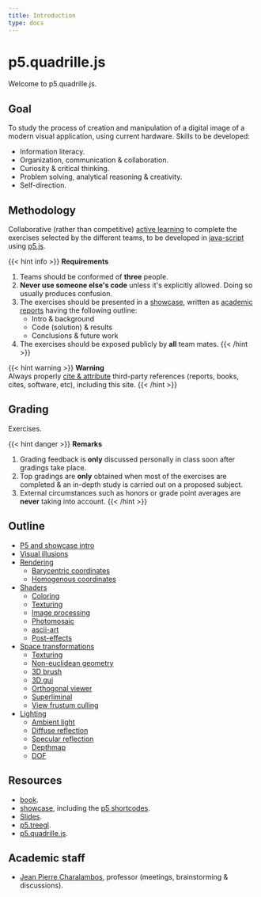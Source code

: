 ```yaml
---
title: Introduction
type: docs
---
```


# p5.quadrille.js

Welcome to p5.quadrille.js.

## Goal

To study the process of creation and manipulation of a digital image of a modern visual application, using current hardware. Skills to be developed:

<!-- 
https://www.indeed.com/career-advice/career-development/student-skills
-->

* Information literacy.
* Organization, communication & collaboration.
* Curiosity & critical thinking.
* Problem solving, analytical reasoning & creativity.
* Self-direction.

## Methodology

Collaborative (rather than competitive) [active learning](https://en.wikipedia.org/wiki/Active_learning) to complete the exercises selected by the different teams, to be developed in [java-script](https://www.javascript.com/) using [p5.js](https://p5js.org/).

{{< hint info >}}
**Requirements**   
1. Teams should be conformed of **three** people.
2. **Never use someone else's code** unless it's explicitly allowed. Doing so usually produces confusion.
3. The exercises should be presented in a [showcase](https://visualcomputing.github.io/showcase/),
written as [academic reports](https://www.wordy.com/writers-workshop/writing-an-academic-report/) having the following outline:
     * Intro & background
     * Code (solution) & results
     * Conclusions & future work
4. The exercises should be exposed publicly by **all** team mates.
{{< /hint >}}

{{< hint warning >}}
**Warning**   
Always properly [cite & attribute](https://opentextbc.ca/selfpublishguide/chapter/citation-vs-attribution/) third-party references (reports, books, cites, software, etc), including this site.
{{< /hint >}}

## Grading

Exercises.

{{< hint danger >}}
**Remarks**   
1. Grading feedback is **only** discussed personally in class soon after gradings take place.
2. Top gradings are **only** obtained when most of the exercises are completed & an in-depth study is carried out on a proposed subject.
3. External circumstances such as honors or grade point averages are **never** taking into account.
{{< /hint >}}

## Outline

* [P5 and showcase intro](/docs/p5_intro)
* [Visual illusions](/docs/visual_illusions)
* [Rendering](/docs/rendering)
  * [Barycentric coordinates](/docs/rendering/barycentric_coordinates)
  * [Homogenous coordinates](/docs/rendering/homogenous_coordinates)
* [Shaders](/docs/shaders)
  * [Coloring](/docs/shaders/coloring)
  * [Texturing](/docs/shaders/texturing)
  * [Image processing](/docs/shaders/image_processing)
  * [Photomosaic](/docs/shaders/photomosaic)
  * [ascii-art](/docs/shaders/asciiart)
  * [Post-effects](/docs/shaders/post_effects)
* [Space transformations](/docs/space_transformations)
  * [Texturing](/docs/space_transformations/texturing)
  * [Non-euclidean geometry](/docs/space_transformations/non-euclidean_geometry)
  * [3D brush](/docs/space_transformations/3D_Brush)
  * [3D gui](/docs/space_transformations/3D_GUI)
  * [Orthogonal viewer](/docs/space_transformations/orthogonal_viewer)
  * [Superliminal](/docs/space_transformations/superliminal)
  * [View frustum culling](/docs/space_transformations/view_frustum_culling)
* [Lighting](/docs/lighting)
  * [Ambient light](/docs/lighting/ambient_light)
  * [Diffuse reflection](/docs/lighting/diffuse_reflection.md)
  * [Specular reflection](/docs/lighting/specular_reflection)
  * [Depthmap](/docs/lighting/depth_map)
  * [DOF](/docs/lighting/dof)
## Resources

* [book](https://visualcomputing.github.io/).
* [showcase](https://github.com/VisualComputing/showcase), including the [p5 shortcodes](https://github.com/VisualComputing/showcase/tree/main/layouts/shortcodes).
* [Slides](https://github.com/orgs/VisualComputing/teams/presentations/repositories).
* [p5.treegl](https://github.com/VisualComputing/p5.treegl).
* [p5.quadrille.js](https://github.com/objetos/p5.quadrille.js).

## Academic staff

* [Jean Pierre Charalambos](mailto:jpcharalambosh@unal.edu.co), professor (meetings, brainstorming & discussions).